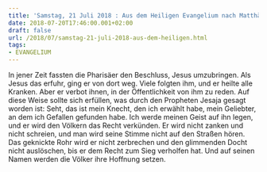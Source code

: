 ```yaml
---
title: 'Samstag, 21 Juli 2018 : Aus dem Heiligen Evangelium nach Matthäus - Mt 12,14-21.'
date: 2018-07-20T17:46:00.001+02:00
draft: false
url: /2018/07/samstag-21-juli-2018-aus-dem-heiligen.html
tags: 
- EVANGELIUM
---
```


In jener Zeit fassten die Pharisäer den Beschluss, Jesus umzubringen. Als Jesus das erfuhr, ging er von dort weg. Viele folgten ihm, und er heilte alle Kranken. Aber er verbot ihnen, in der Öffentlichkeit von ihm zu reden. Auf diese Weise sollte sich erfüllen, was durch den Propheten Jesaja gesagt worden ist: Seht, das ist mein Knecht, den ich erwählt habe, mein Geliebter, an dem ich Gefallen gefunden habe. Ich werde meinen Geist auf ihn legen, und er wird den Völkern das Recht verkünden. Er wird nicht zanken und nicht schreien, und man wird seine Stimme nicht auf den Straßen hören. Das geknickte Rohr wird er nicht zerbrechen und den glimmenden Docht nicht auslöschen, bis er dem Recht zum Sieg verholfen hat. Und auf seinen Namen werden die Völker ihre Hoffnung setzen.